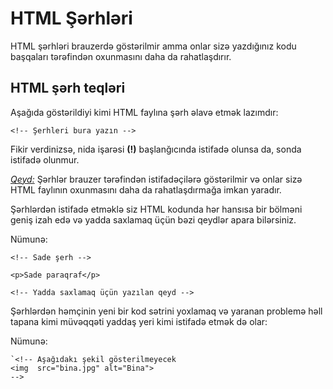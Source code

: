 
# HTML Şərhləri
HTML şərhləri brauzerdə göstərilmir amma onlar sizə yazdığınız kodu başqaları tərəfindən oxunmasını daha da rahatlaşdırır.

## HTML şərh teqləri

Aşağıda göstərildiyi kimi HTML faylına şərh əlavə etmək lazımdır:

`<!-- Şerhleri bura yazın -->`

Fikir verdinizsə, nida işarəsi **(!)** başlanğıcında istifadə olunsa da, sonda istifadə olunmur. 

<ins>*Qeyd:*</ins> Şərhlər brauzer tərəfindən istifadəçilərə göstərilmir və onlar sizə HTML faylının oxunmasını daha da rahatlaşdırmağa imkan yaradır. 

Şərhlərdən istifadə etməklə siz HTML kodunda hər hansısa bir bölməni geniş izah edə və yadda saxlamaq üçün bəzi qeydlər apara bilərsiniz. 

Nümunə:
```
<!-- Sade şerh -->

<p>Sade paraqraf</p>

<!-- Yadda saxlamaq üçün yazılan qeyd -->
```
Şərhlərdən həmçinin yeni bir kod sətrini yoxlamaq və yaranan problemə həll tapana kimi müvəqqəti yaddaş yeri kimi istifadə etmək də olar: 

Nümunə: 
```
`<!-- Aşağıdakı şekil gösterilmeyecek
<img  src="bina.jpg" alt="Bina">
-->
```
